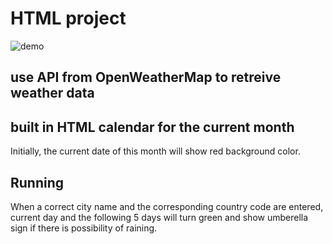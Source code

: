 # HTML project
![demo](demo.gif)

## use API from OpenWeatherMap to retreive weather data

## built in HTML calendar for the current month

Initially, the current date of this month will show red background color.

## Running 
When a correct city name and the corresponding country code are entered, current day and the following 5 days will turn green and show umberella sign if there is possibility of raining. 